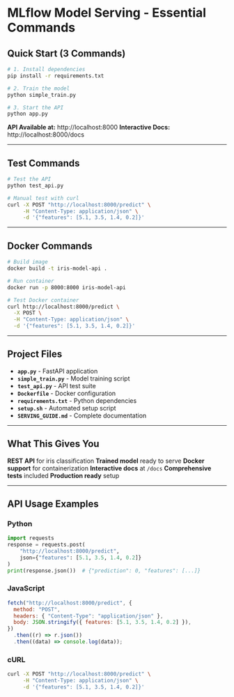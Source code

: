 # MLflow Model Serving - Essential Commands

## Quick Start (3 Commands)

```bash
# 1. Install dependencies
pip install -r requirements.txt

# 2. Train the model
python simple_train.py

# 3. Start the API
python app.py
```

**API Available at:** http://localhost:8000
**Interactive Docs:** http://localhost:8000/docs

---

## Test Commands

```bash
# Test the API
python test_api.py

# Manual test with curl
curl -X POST "http://localhost:8000/predict" \
     -H "Content-Type: application/json" \
     -d '{"features": [5.1, 3.5, 1.4, 0.2]}'
```

---

## Docker Commands

```bash
# Build image
docker build -t iris-model-api .

# Run container
docker run -p 8000:8000 iris-model-api

# Test Docker container
curl http://localhost:8000/predict \
  -X POST \
  -H "Content-Type: application/json" \
  -d '{"features": [5.1, 3.5, 1.4, 0.2]}'
```

---

## Project Files

- **`app.py`** - FastAPI application
- **`simple_train.py`** - Model training script
- **`test_api.py`** - API test suite
- **`Dockerfile`** - Docker configuration
- **`requirements.txt`** - Python dependencies
- **`setup.sh`** - Automated setup script
- **`SERVING_GUIDE.md`** - Complete documentation

---

## What This Gives You

**REST API** for iris classification
**Trained model** ready to serve
**Docker support** for containerization
**Interactive docs** at `/docs`
**Comprehensive tests** included
**Production ready** setup

---

## API Usage Examples

### Python

```python
import requests
response = requests.post(
    "http://localhost:8000/predict",
    json={"features": [5.1, 3.5, 1.4, 0.2]}
)
print(response.json())  # {"prediction": 0, "features": [...]}
```

### JavaScript

```javascript
fetch("http://localhost:8000/predict", {
  method: "POST",
  headers: { "Content-Type": "application/json" },
  body: JSON.stringify({ features: [5.1, 3.5, 1.4, 0.2] }),
})
  .then((r) => r.json())
  .then((data) => console.log(data));
```

### cURL

```bash
curl -X POST "http://localhost:8000/predict" \
     -H "Content-Type: application/json" \
     -d '{"features": [5.1, 3.5, 1.4, 0.2]}'
```
